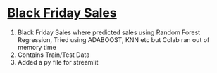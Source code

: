 # <u>Black Friday Sales</u>
<ol>
  <li>Black Friday Sales where predicted sales using Random Forest Regression, Tried using ADABOOST, KNN etc but Colab ran out of memory time</li>
  <li>Contains Train/Test Data</li>
  <li>Added a py file for streamlit</li>
</ol>
